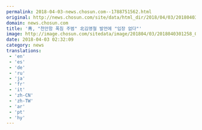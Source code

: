```yaml
---
permalink: 2018-04-03-news.chosun.com--1788751562.html
original: http://news.chosun.com/site/data/html_dir/2018/04/03/2018040301311.html
domain: news.chosun.com
title: '靑, "천안함 폭침 주범" 北김영철 발언에 "입장 없다"'
image: http://image.chosun.com/sitedata/image/201804/03/2018040301258_0.jpg
date: 2018-04-03 02:32:09
category: news
translations: 
 - 'en'
 - 'es'
 - 'de'
 - 'ru'
 - 'ja'
 - 'fr'
 - 'it'
 - 'zh-CN'
 - 'zh-TW'
 - 'ar'
 - 'pt'
 - 'hy'
---
```


